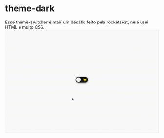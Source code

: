 # theme-dark

Esse theme-switcher é mais um desafio feito pela rocketseat, nele usei HTML e muito CSS.
<img src="theme-dark-ofc.gif">
